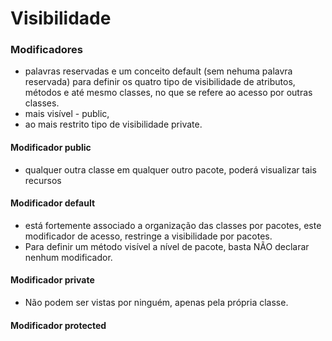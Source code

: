 # Visibilidade

### Modificadores
- palavras reservadas e um conceito default (sem nehuma palavra reservada) para definir os quatro tipo de visibilidade de atributos, métodos e até mesmo classes, no que se refere ao acesso por outras classes. 
- mais visível - public,
- ao mais restrito tipo de visibilidade private.

#### Modificador public
- qualquer outra classe em qualquer outro pacote, poderá visualizar tais recursos

#### Modificador default
- está fortemente associado a organização das classes por pacotes, este modificador de acesso, restringe a visibilidade por pacotes.
- Para definir um método visível a nível de pacote, basta NÃO declarar nenhum modificador.

#### Modificador private
- Não podem ser vistas por ninguém, apenas pela própria classe.

#### Modificador protected